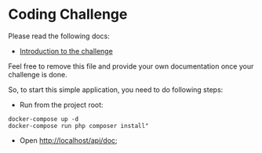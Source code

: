 # Coding Challenge

Please read the following docs:
- [Introduction to the challenge](app/docs/challenge.md)

Feel free to remove this file and provide your own documentation once your challenge is done.

So, to start this simple application, you need to do following steps:

- Run from the project root:

```
docker-compose up -d
docker-compose run php composer install"
```
- Open [http://localhost/api/doc](http://localhost/api/doc);